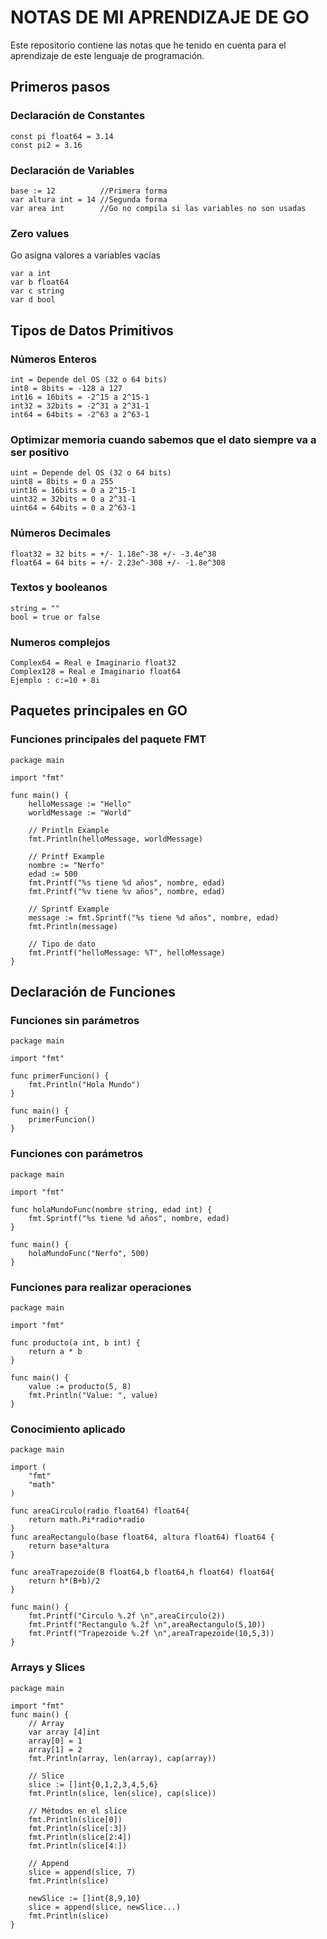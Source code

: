# NOTAS DE MI APRENDIZAJE DE GO

Este repositorio contiene las notas que he tenido en cuenta para el aprendizaje de este lenguaje de programación.

## Primeros pasos
### Declaración de Constantes
```
const pi float64 = 3.14
const pi2 = 3.16
```
### Declaración de Variables
```
base := 12          //Primera forma
var altura int = 14 //Segunda forma
var area int        //Go no compila si las variables no son usadas
```
### Zero values
Go asigna valores a variables vacías
```
var a int
var b float64
var c string
var d bool
```

## Tipos de Datos Primitivos
### Números Enteros
```
int = Depende del OS (32 o 64 bits)
int8 = 8bits = -128 a 127
int16 = 16bits = -2^15 a 2^15-1
int32 = 32bits = -2^31 a 2^31-1
int64 = 64bits = -2^63 a 2^63-1
```

### Optimizar memoria cuando sabemos que el dato siempre va a ser positivo
```
uint = Depende del OS (32 o 64 bits)
uint8 = 8bits = 0 a 255
uint16 = 16bits = 0 a 2^15-1
uint32 = 32bits = 0 a 2^31-1
uint64 = 64bits = 0 a 2^63-1
```
### Números Decimales
```
float32 = 32 bits = +/- 1.18e^-38 +/- -3.4e^38
float64 = 64 bits = +/- 2.23e^-308 +/- -1.8e^308
```
### Textos y booleanos
```
string = ""
bool = true or false
```
### Numeros complejos
```
Complex64 = Real e Imaginario float32
Complex128 = Real e Imaginario float64
Ejemplo : c:=10 + 8i
```

## Paquetes principales en GO
### Funciones principales del paquete FMT
```
package main

import "fmt"

func main() {
    helloMessage := "Hello"
    worldMessage := "World"

    // Println Example
    fmt.Println(helloMessage, worldMessage)

    // Printf Example
    nombre := "Nerfo"
    edad := 500
    fmt.Printf("%s tiene %d años", nombre, edad)
    fmt.Printf("%v tiene %v años", nombre, edad)

    // Sprintf Example   
    message := fmt.Sprintf("%s tiene %d años", nombre, edad)
    fmt.Println(message)

    // Tipo de dato
    fmt.Printf("helloMessage: %T", helloMessage)
}
```
## Declaración de Funciones
### Funciones sin parámetros
```
package main

import "fmt"

func primerFuncion() {
    fmt.Println("Hola Mundo")
}

func main() {
    primerFuncion()
}
```
### Funciones con parámetros
```
package main

import "fmt"

func holaMundoFunc(nombre string, edad int) {
    fmt.Sprintf("%s tiene %d años", nombre, edad)
}

func main() {
    holaMundoFunc("Nerfo", 500)
}
```
### Funciones para realizar operaciones
```
package main

import "fmt"

func producto(a int, b int) {
    return a * b
}

func main() {
    value := producto(5, 8)
    fmt.Println("Value: ", value)
}
```
### Conocimiento aplicado
```
package main

import (
	"fmt"
	"math"
)

func areaCirculo(radio float64) float64{ 
	return math.Pi*radio*radio
}
func areaRectangulo(base float64, altura float64) float64 {
	return base*altura
}

func areaTrapezoide(B float64,b float64,h float64) float64{
	return h*(B+b)/2
}

func main() {
	fmt.Printf("Circulo %.2f \n",areaCirculo(2))
	fmt.Printf("Rectangulo %.2f \n",areaRectangulo(5,10))
	fmt.Printf("Trapezoide %.2f \n",areaTrapezoide(10,5,3))
}
```
### Arrays y Slices
```
package main

import "fmt"
func main() {
    // Array
    var array [4]int
    array[0] = 1
    array[1] = 2
    fmt.Println(array, len(array), cap(array))

    // Slice
    slice := []int{0,1,2,3,4,5,6}
    fmt.Println(slice, len(slice), cap(slice))

    // Métodos en el slice
    fmt.Println(slice[0])
    fmt.Println(slice[:3])
    fmt.Println(slice[2:4])
    fmt.Println(slice[4:])

    // Append
    slice = append(slice, 7)
    fmt.Println(slice)

    newSlice := []int{8,9,10}
    slice = append(slice, newSlice...)
    fmt.Println(slice)
}
```